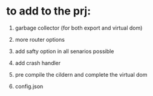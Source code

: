 # to add to the prj:

1. garbage collector (for both export and virtual dom)
3. more router options

5. add safty option in all senarios possible
6. add crash handler

8. pre compile the cildern and complete the virtual dom
9. config.json